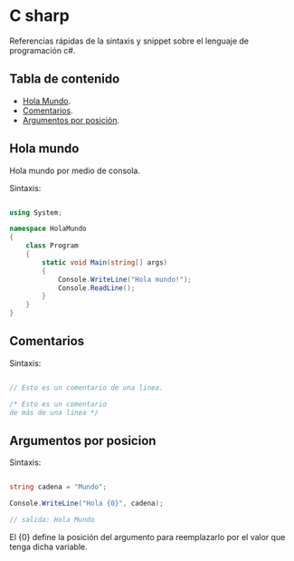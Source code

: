 # C sharp

Referencias rápidas de la sintaxis y snippet sobre el lenguaje de programación c#.

## Tabla de contenido

- [Hola Mundo](#holamundo).
- [Comentarios](#comentarios).
- [Argumentos por posición](#argumentos-por-posicion).

## Hola mundo

Hola mundo por medio de consola.

Sintaxis:

```csharp

using System;

namespace HolaMundo
{
    class Program
    {
        static void Main(string[] args)
        {
            Console.WriteLine("Hola mundo!");
            Console.ReadLine();
        }
    }
}

```


## Comentarios

Sintaxis:

```csharp

// Esto es un comentario de una linea.

/* Esto es un comentario
de más de una linea */

```

## Argumentos por posicion

Sintaxis:

```csharp

string cadena = "Mundo";

Console.WriteLine("Hola {0}", cadena);

// salida: Hola Mundo

```
El {0} define la posición del argumento para reemplazarlo por el valor que tenga dicha variable.
